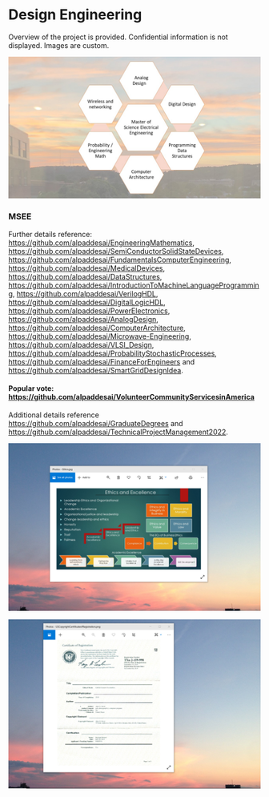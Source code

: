 # Design Engineering

Overview of the project is provided. Confidential information is not displayed. Images are custom.

![image](MSEE.jpg)

### MSEE
Further details reference: https://github.com/alpaddesai/EngineeringMathematics,  https://github.com/alpaddesai/SemiConductorSolidStateDevices,   https://github.com/alpaddesai/FundamentalsComputerEngineering, https://github.com/alpaddesai/MedicalDevices, https://github.com/alpaddesai/DataStructures, https://github.com/alpaddesai/IntroductionToMachineLanguageProgramming, https://github.com/alpaddesai/VerilogHDL,  https://github.com/alpaddesai/DigitalLogicHDL, https://github.com/alpaddesai/PowerElectronics, https://github.com/alpaddesai/AnalogDesign,   https://github.com/alpaddesai/ComputerArchitecture,   https://github.com/alpaddesai/Microwave-Engineering, https://github.com/alpaddesai/VLSI_Design, https://github.com/alpaddesai/ProbabilityStochasticProcesses, https://github.com/alpaddesai/FinanceForEngineers and https://github.com/alpaddesai/SmartGridDesignIdea.

#### Popular vote: https://github.com/alpaddesai/VolunteerCommunityServicesinAmerica

Additional details reference https://github.com/alpaddesai/GraduateDegrees and https://github.com/alpaddesai/TechnicalProjectManagement2022.

![image](EthicsandExcellence.png)

![image](USCopyrightCertificate.png)
